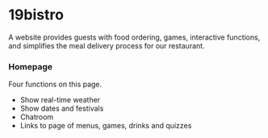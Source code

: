 # 19bistro
A website provides guests with food ordering, games, interactive functions, and simplifies the meal delivery process for our restaurant.

### Homepage
Four functions on this page.
* Show real-time weather
* Show dates and festivals
* Chatroom
* Links to page of menus, games, drinks and quizzes 
